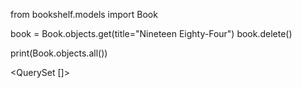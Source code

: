 from bookshelf.models import Book


book = Book.objects.get(title="Nineteen Eighty-Four")
book.delete()


print(Book.objects.all())

<!-- output  -->
<QuerySet []>
